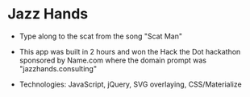 # Jazz Hands

* Type along to the scat from the song "Scat Man"
* This app was built in 2 hours and won the Hack the Dot hackathon sponsored by Name.com where the domain prompt was "jazzhands.consulting"

* Technologies: JavaScript, jQuery, SVG overlaying, CSS/Materialize
